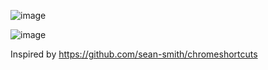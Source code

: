 ![image](https://user-images.githubusercontent.com/32501733/188365841-54951859-01bc-4ba8-82b7-cf1a44f1af96.png)

![image](https://user-images.githubusercontent.com/32501733/188302547-3712ef4e-b951-43af-9074-03de3af72103.png)

Inspired by https://github.com/sean-smith/chromeshortcuts
